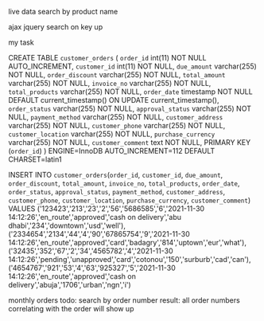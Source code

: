 live data search by product name

ajax jquery search on key up

my task

CREATE TABLE `customer_orders` (
 `order_id` int(11) NOT NULL AUTO_INCREMENT,
 `customer_id` int(11) NOT NULL,
 `due_amount` varchar(255) NOT NULL,
 `order_discount` varchar(255) NOT NULL,
 `total_amount` varchar(255) NOT NULL,
 `invoice_no` varchar(255) NOT NULL,
 `total_products` varchar(255) NOT NULL,
 `order_date` timestamp NOT NULL DEFAULT current_timestamp() ON UPDATE current_timestamp(),
 `order_status` varchar(255) NOT NULL,
 `approval_status` varchar(255) NOT NULL,
 `payment_method` varchar(255) NOT NULL,
 `customer_address` varchar(255) NOT NULL,
 `customer_phone` varchar(255) NOT NULL,
 `customer_location` varchar(255) NOT NULL,
 `purchase_currency` varchar(255) NOT NULL,
 `customer_comment` text NOT NULL,
 PRIMARY KEY (`order_id`)
) ENGINE=InnoDB AUTO_INCREMENT=112 DEFAULT CHARSET=latin1

INSERT INTO `customer_orders`(`order_id`, `customer_id`, `due_amount`, `order_discount`, `total_amount`, `invoice_no`, `total_products`, `order_date`, `order_status`, `approval_status`, `payment_method`, `customer_address`, `customer_phone`, `customer_location`, `purchase_currency`, `customer_comment`) VALUES ('123423','213','23','2','56','5686585','6','2021-11-30 14:12:26','en_route','approved','cash on delivery','abu dhabi','234','downtown','usd','well'),
('2334654','2134','44','4','90','67865754','9','2021-11-30 14:12:26','en_route','approved','card','badagry','814','uptown','eur','what'),('32435','352','67','2','34','4565782','4','2021-11-30 14:12:26','pending','unapproved','card','cotonou','150','surburb','cad','can'),
('4654767','921','53','4','63','925327','5','2021-11-30 14:12:26','en_route','approved','cash on delivery','abuja','1706','urban','ngn','i')

monthly orders
todo: search by order number
result: all order numbers correlating with the order will show up